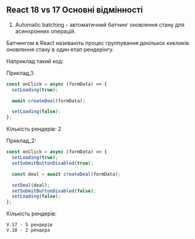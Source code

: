 ## React 18 vs 17 Основні відмінності

1. Automatic batching - автоматичний батчинг оновлення стану для асинхронних операцій.

Батчингом в React називають процес группування декількох кикликів оновлення стану в один етап рендерінгу.

Наприклад такий код:

Приклад_1:

```javascript
const onClick = async (formData) => {
  setLoading(true);

  await createDeal(formData);

  setLoading(false);
};
```

Кількість рендерів: 2

Приклад_2:

```javascript
const onClick = async (formData) => {
  setLoading(true);
  setSubmitButtonDisabled(true);

  const deal = await createDeal(formData);

  setDeal(deal);
  setSubmitButtonDisabled(false);
  setLoading(false);
};
```

Кількість рендерів:

    V.17 - 5 рендерів
    V.18 - 2 рендера
